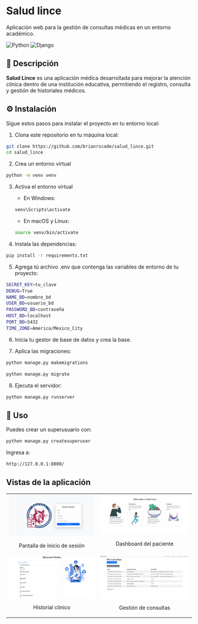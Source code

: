 <h1>Salud lince</h1>
<!-- align="center" -->


Aplicación web para la gestión de consultas médicas en un entorno académico.

![Python](https://img.shields.io/badge/Python-3.13-blue)
![Django](https://img.shields.io/badge/Django-4.2-green)
<!-- ![Estado](https://img.shields.io/badge/Estado-En%20producción-brightgreen) -->



## 📝 Descripción

**Salud Lince** es una aplicación médica desarrollada para mejorar la atención clínica dentro de una institución educativa, permitiendo el registro, consulta y gestión de historiales médicos.



## ⚙️ Instalación
Sigue estos pasos para instalar el proyecto en tu entorno local:

1. Clona este repositorio en tu máquina local:
```bash
git clone https://github.com/brianrscode/salud_lince.git
cd salud_lince
```

2. Crea un entorno virtual
```bash
python -m venv venv
```

3. Activa el entorno virtual
    - En Windows:

    ```bash
    venv\Scripts\activate
    ```

    - En macOS y Linux:

    ```bash
    source venv/bin/activate
    ```

4. Instala las dependencias:
```bash
pip install -r requirements.txt
```

5. Agrega tú archivo .env que contenga las variables de entorno de tu proyecto:
```bash
SECRET_KEY=tu_clave
DEBUG=True
NAME_BD=nombre_bd
USER_BD=usuario_bd
PASSWORD_BD=contraseña
HOST_BD=localhost
PORT_BD=5432
TIME_ZONE=America/Mexico_City
```

6. Inicia tu gestor de base de datos y crea la base.

7. Aplica las migraciones:
```bash
python manage.py makemigrations
```
```bash
python manage.py migrate
```

8. Ejecuta el servidor:
```bash
python manage.py runserver
```

## 👥 Uso
Puedes crear un superusuario con:
```bash
python manage.py createsuperuser
```

Ingresa a:
```bash
http://127.0.0.1:8000/
```


## Vistas de la aplicación
<table align="center">
    <tr>
        <td>
            <img src="imgs_proyecto/login.png" width="400">
            <p align="center">Pantalla de inicio de sesión</p>
        </td>
        <td>
            <img src="imgs_proyecto/dashboard_paciente.png" width="400">
            <p align="center">Dashboard del paciente</p>
        </td>
    </tr>
    <tr>
        <td>
            <img src="imgs_proyecto/historial_paciente.png" width="400">
                <p align="center">Historial clínico</p>
        </td>
        <td>
            <img src="imgs_proyecto/consultas_medico.png" width="400">
            <p align="center">Gestión de consultas</p>
        </td>
    </tr>
</table>
